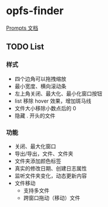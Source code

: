 # opfs-finder

[Prompts 文档](./prompts.md)

## TODO List

### 样式

- 四个边角可以拖拽缩放
- 最小宽度、横向滚动条
- 左上角关闭、最大化、最小化窗口按钮
- list 移除 hover 效果，增加斑马线
- 文件大小移除小数点后的 0
- 隐藏 . 开头的文件

### 功能

- 关闭、最大化窗口
- 导出/导出，文件、文件夹
- 文件夹添加颜色标签
- 真实的修改日期、创建日志属性
- 监听文件夹变化，动态更新内容
- 文件移动
  - 支持多文件
  - 跨窗口拖动（移动）文件
